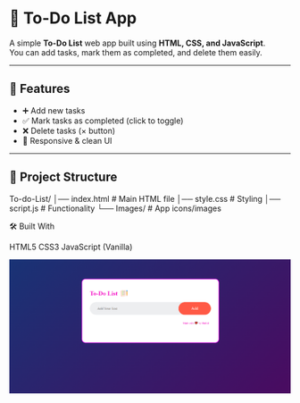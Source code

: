 # 📝 To-Do List App

A simple **To-Do List** web app built using **HTML, CSS, and JavaScript**.  
You can add tasks, mark them as completed, and delete them easily.  

---

## 🚀 Features
- ➕ Add new tasks
- ✅ Mark tasks as completed (click to toggle)
- ❌ Delete tasks (× button)
- 📱 Responsive & clean UI

---

## 📂 Project Structure
To-do-List/
│── index.html # Main HTML file
│── style.css # Styling
│── script.js # Functionality
└── Images/ # App icons/images


🛠️ Built With

HTML5
CSS3
JavaScript (Vanilla)

![App Screenshot](./Images/screenshot.png)
